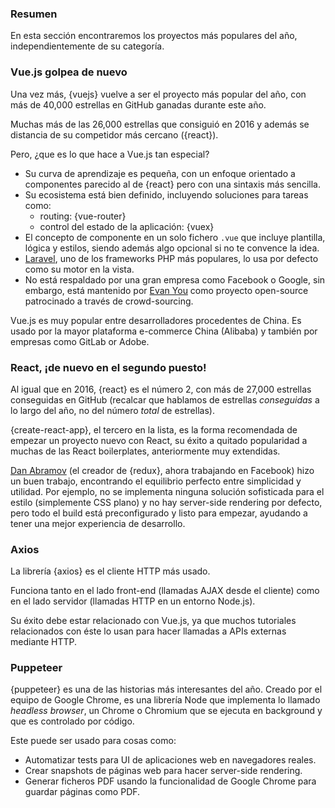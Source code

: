### Resumen

En esta sección encontraremos los proyectos más populares del año, independientemente de su categoría.

### Vue.js golpea de nuevo

Una vez más, {vuejs} vuelve a ser el proyecto más popular del año, con más de 40,000 estrellas en GitHub ganadas durante este año.

Muchas más de las 26,000 estrellas que consiguió en 2016 y además se distancia de su competidor más cercano ({react}).

Pero, ¿que es lo que hace a Vue.js tan especial?

* Su curva de aprendizaje es pequeña, con un enfoque orientado a componentes parecido al de {react} pero con una sintaxis más sencilla.
* Su ecosistema está bien definido, incluyendo soluciones para tareas como:
  * routing: {vue-router}
  * control del estado de la aplicación: {vuex}
* El concepto de componente en un solo fichero `.vue` que incluye plantilla, lógica y estilos, siendo además algo opcional si no te convence la idea.
* [Laravel](https://laravel.com/), uno de los frameworks PHP más populares, lo usa por defecto como su motor en la vista.
* No está respaldado por una gran empresa como Facebook o Google, sin embargo, está mantenido por [Evan You](https://github.com/yyx990803) como proyecto open-source patrocinado a través de crowd-sourcing.

Vue.js es muy popular entre desarrolladores procedentes de China. Es usado por la mayor plataforma e-commerce China (Alibaba) y también por empresas como GitLab or Adobe.

### React, ¡de nuevo en el segundo puesto!

Al igual que en 2016, {react} es el número 2, con más de 27,000 estrellas conseguidas en GitHub (recalcar que hablamos de estrellas _conseguidas_ a lo largo del año, no del número _total_ de estrellas).

{create-react-app}, el tercero en la lista, es la forma recomendada de empezar un proyecto nuevo con React, su éxito a quitado popularidad a muchas de las React boilerplates, anteriormente muy extendidas.

[Dan Abramov](https://github.com/gaearon) (el creador de {redux}, ahora trabajando en Facebook) hizo un buen trabajo, encontrando el equilibrio perfecto entre simplicidad y utilidad. Por ejemplo, no se implementa ninguna solución sofisticada para el estilo (simplemente CSS plano) y no hay server-side rendering por defecto, pero todo el build está preconfigurado y listo para empezar, ayudando a tener una mejor experiencia de desarrollo.

### Axios

La librería {axios} es el cliente HTTP más usado.

Funciona tanto en el lado front-end (llamadas AJAX desde el cliente) como en el lado servidor (llamadas HTTP en un entorno Node.js).

Su éxito debe estar relacionado con Vue.js, ya que muchos tutoriales relacionados con éste lo usan para hacer llamadas a APIs externas mediante HTTP.

### Puppeteer

{puppeteer} es una de las historias más interesantes del año.
Creado por el equipo de Google Chrome, es una librería Node que implementa lo llamado *headless browser*, un Chrome o Chromium que se ejecuta en background y que es controlado por código.

Este puede ser usado para cosas como:

* Automatizar tests para UI de aplicaciones web en navegadores reales.
* Crear snapshots de páginas web para hacer server-side rendering.
* Generar ficheros PDF usando la funcionalidad de Google Chrome para guardar páginas como PDF.
